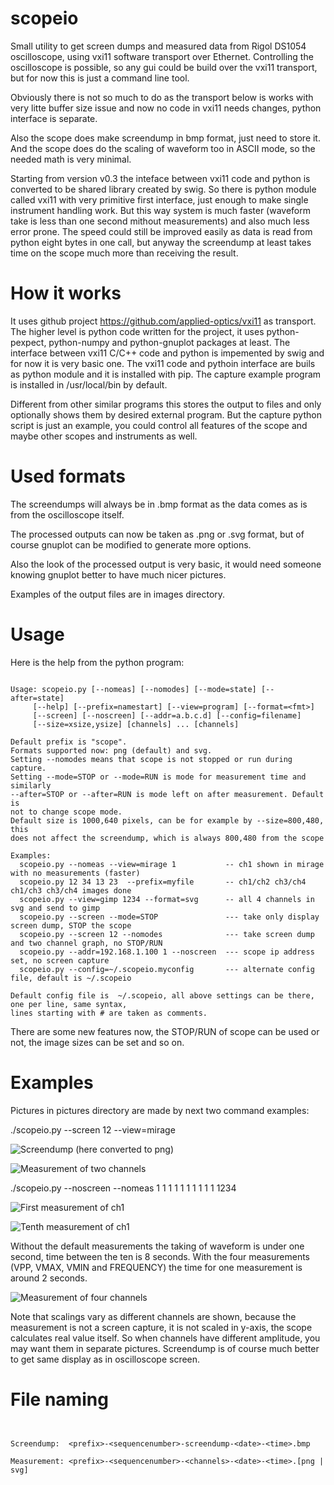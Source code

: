 # scopeio
Small utility to get screen dumps and measured data from Rigol DS1054 oscilloscope, using vxi11 software transport over Ethernet.
Controlling the oscilloscope is possible, so any gui could be build over the vxi11 transport, but for now this is just a command line tool.

Obviously there is not so much to do as the transport below is works with very litte buffer size issue and now no code in vxi11 needs changes, python interface is separate. 

Also the scope does make screendump in bmp format, just need to store it. And the scope does do the scaling of waveform too in ASCII mode, so the needed math is very minimal.

Starting from version v0.3 the inteface between vxi11 code and python is converted to be shared library created by swig. So there is python module called vxi11 with very primitive first interface, just enough to make single instrument handling work. But this way system is much faster (waveform take is less than one second mithout measurements) and also much less error prone. The speed could still be improved easily as data is read from python eight bytes in one call, but anyway the screendump at least takes time on the scope much more than receiving the result.

# How it works

It uses github project https://github.com/applied-optics/vxi11 as transport. The higher level is python code written for the project, it uses python-pexpect, python-numpy and python-gnuplot packages at least. The interface between vxi11 C/C++ code and python is impemented by swig and for now it is very basic one. The vxi11 code and pythoin interface are buils as python module and it is installed with pip. The capture example program is installed in /usr/local/bin by default.

Different from other similar programs this stores the output to files and only optionally shows them by desired external program. But the capture python script is just an example, you could control all features of the scope and maybe other scopes and instruments as well.

# Used formats

The screendumps will always be in .bmp format as the data comes as is from the oscilloscope itself.

The processed outputs can now be taken as .png or .svg format, but of course gnuplot can be modified to generate more options.

Also the look of the processed output is very basic, it would need someone knowing gnuplot better to have much nicer pictures.

Examples of the output files are in images directory.

# Usage

Here is the help from the python program:

```

Usage: scopeio.py [--nomeas] [--nomodes] [--mode=state] [--after=state]
     [--help] [--prefix=namestart] [--view=program] [--format=<fmt>] 
     [--screen] [--noscreen] [--addr=a.b.c.d] [--config=filename]
     [--size=xsize,ysize] [channels] ... [channels]

Default prefix is "scope".
Formats supported now: png (default) and svg.
Setting --nomodes means that scope is not stopped or run during capture.
Setting --mode=STOP or --mode=RUN is mode for measurement time and similarly
--after=STOP or --after=RUN is mode left on after measurement. Default is
not to change scope mode.
Default size is 1000,640 pixels, can be for example by --size=800,480, this
does not affect the screendump, which is always 800,480 from the scope

Examples:
  scopeio.py --nomeas --view=mirage 1           -- ch1 shown in mirage with no measurements (faster)
  scopeio.py 12 34 13 23  --prefix=myfile       -- ch1/ch2 ch3/ch4 ch1/ch3 ch3/ch4 images done
  scopeio.py --view=gimp 1234 --format=svg      -- all 4 channels in svg and send to gimp
  scopeio.py --screen --mode=STOP               --- take only display screen dump, STOP the scope
  scopeio.py --screen 12 --nomodes              --- take screen dump and two channel graph, no STOP/RUN
  scopeio.py --addr=192.168.1.100 1 --noscreen  --- scope ip address set, no screen capture
  scopeio.py --config=~/.scopeio.myconfig       --- alternate config file, default is ~/.scopeio

Default config file is  ~/.scopeio, all above settings can be there, one per line, same syntax,
lines starting with # are taken as comments.

```

There are some new features now, the STOP/RUN of scope can be used or not, the image sizes can be set and so on.

# Examples

Pictures in pictures directory are made by next two command examples:

./scopeio.py --screen 12 --view=mirage

![Screendump (here converted to png)](images/scope-1-screendump-12.06.2015-09.29.33.png)

![Measurement of two channels](images/scope-2-12-12.06.2015-09.29.35.png)

./scopeio.py --noscreen --nomeas 1 1 1 1 1 1 1 1 1 1 1234

![First measurement of ch1](images/scope-1-1-12.06.2015-12.12.26.png)

![Tenth measurement of ch1](images/scope-10-1-12.06.2015-12.12.33.png)

Without the default measurements the taking of waveform is under one second, time between the ten is 8 seconds.
With the four measurements (VPP, VMAX, VMIN and FREQUENCY) the time for one measurement is around 2 seconds.

![Measurement of four channels](images/scope-11-1234-12.06.2015-12.12.35.png)

Note that scalings vary as different channels are shown, because the measurement is not a screen capture, it is not scaled in y-axis, the scope calculates real value itself. So when channels have different amplitude, you may want them in separate pictures. Screendump is of course much better to get same display as in oscilloscope screen.

# File naming

```


Screendump:  <prefix>-<sequencenumber>-screendump-<date>-<time>.bmp

Measurement: <prefix>-<sequencenumber>-<channels>-<date>-<time>.[png | svg]

```
